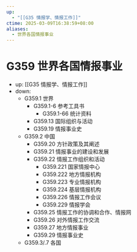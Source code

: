 ```yaml
---
up:
  - "[[G35 情报学、情报工作]]"
ctime: 2025-03-09T16:38:59+08:00
aliases:
  - 世界各国情报事业
---
```


# G359 世界各国情报事业

- up: [[G35 情报学、情报工作]]
- down:	
	- G359.1 世界
		- G359.1-6 参考工具书
			- G359.1-66 统计资料
		- G359.13 国际组织与活动
		- G359.19 情报事业史
	- G359.2 中国
		- G359.20 方针政策及其阐述
		- G359.21 情报事业的建设和发展
		- G359.22 情报工作组织和活动
			- G359.221 国家情报中心
			- G359.222 地方情报机构
			- G359.223 专业情报机构
			- G359.224 基层情报机构
			- G359.226 情报工作会议
			- G359.229 情报学会
		- G359.25 情报工作的协调和合作、情报网
		- G359.26 对外情报工作交流
		- G359.27 地方情报事业
		- G359.29 情报事业史
	- G359.3/.7 各国
	
